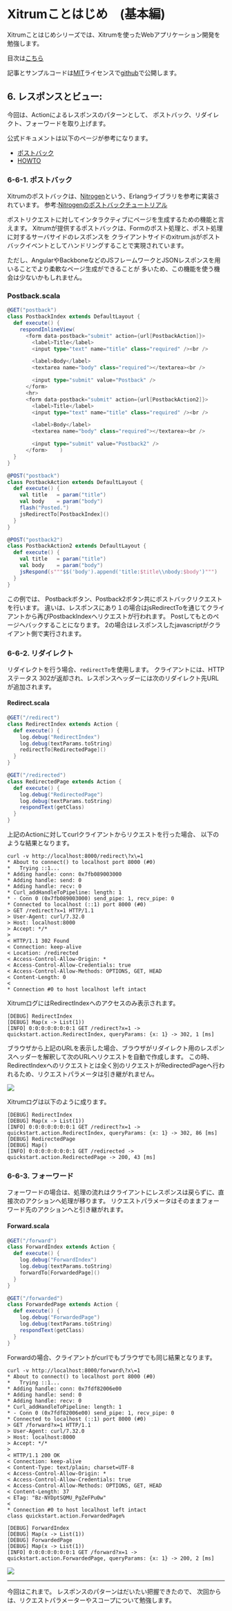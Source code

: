 # Xitrumことはじめ　(基本編)

Xitrumことはじめシリーズでは、Xitrumを使ったWebアプリケーション開発を勉強します。

目次は[こちら](http://george-osd-blog.heroku.com/40)

記事とサンプルコードは[MIT](http://opensource.org/licenses/mit-license.php)ライセンスで[github](https://github.com/georgeOsdDev/xitrum-kotohajime)で公開します。

## 6. レスポンスとビュー:

今回は、Actionによるレスポンスのパターンとして、
ポストバック、リダイレクト、フォーワードを取り上げます。

公式ドキュメントは以下のページが参考になります。

 * [ポストバック](http://xitrum-framework.github.io/guide/3.18/ja/postback.html)
 * [HOWTO](http://xitrum-framework.github.io/guide/3.18/ja/howto.html#id2)

### 6-6-1. ポストバック

Xitrumのポストバックは、[Nitrogen](http://nitrogenproject.com/)という、Erlangライブラリを参考に実装されています。
参考:[Nitrogenのポストバックチュートリアル](http://nitrogenproject.com/doc/tutorial.html#sec-37-1)

ポストリクエストに対してインタラクティブにページを生成するための機能と言えます。
Xitrumが提供するポストバックは、Formのポスト処理と、ポスト処理に対するサーバサイドのレスポンスを
クライアントサイドのxitrum.jsがポストバックイベントとしてハンドリングすることで実現されています。

ただし、AngularやBackboneなどのJSフレームワークとJSONレスポンスを用いることでより柔軟なページ生成ができることが
多いため、この機能を使う機会は少ないかもしれません。

### Postback.scala

```scala
@GET("postback")
class PostbackIndex extends DefaultLayout {
  def execute() {
    respondInlineView(
      <form data-postback="submit" action={url[PostbackAction]}>
        <label>Title</label>
        <input type="text" name="title" class="required" /><br />

        <label>Body</label>
        <textarea name="body" class="required"></textarea><br />

        <input type="submit" value="Postback" />
      </form>
      <hr>
      <form data-postback="submit" action={url[PostbackAction2]}>
        <label>Title</label>
        <input type="text" name="title" class="required" /><br />

        <label>Body</label>
        <textarea name="body" class="required"></textarea><br />

        <input type="submit" value="Postback2" />
      </form>    )
  }
}

@POST("postback")
class PostbackAction extends DefaultLayout {
  def execute() {
    val title   = param("title")
    val body    = param("body")
    flash("Posted.")
    jsRedirectTo[PostbackIndex]()
  }
}

@POST("postback2")
class PostbackAction2 extends DefaultLayout {
  def execute() {
    val title   = param("title")
    val body    = param("body")
    jsRespond(s"""$$('body').append('title:$title\\nbody:$body')""")
  }
}
```

この例では、
Postbackボタン、Postback2ボタン共にポストバックリクエストを行います。
違いは、レスポンスにあり１の場合はjsRedirectToを通じてクライアントから再びPostbackIndexへリクエストが行われます。
Postしてもとのページヘバックすることになります。
2の場合はレスポンスしたjavascriptがクライアント側で実行されます。


### 6-6-2. リダイレクト

リダイレクトを行う場合、``redirectTo``を使用します。
クライアントには、HTTPステータス 302が返却され、レスポンスヘッダーには次のリダイレクト先URLが追加されます。

#### Redirect.scala

```scala
@GET("/redirect")
class RedirectIndex extends Action {
  def execute() {
    log.debug("RedirectIndex")
    log.debug(textParams.toString)
    redirectTo[RedirectedPage]()
  }
}

@GET("/redirected")
class RedirectedPage extends Action {
  def execute() {
    log.debug("RedirectedPage")
    log.debug(textParams.toString)
    respondText(getClass)
  }
}
```

上記のActionに対してcurlクライアントからリクエストを行った場合、
以下のような結果となります。

```shell
curl -v http://localhost:8000/redirect\?x\=1
* About to connect() to localhost port 8000 (#0)
*   Trying ::1...
* Adding handle: conn: 0x7fb089003000
* Adding handle: send: 0
* Adding handle: recv: 0
* Curl_addHandleToPipeline: length: 1
* - Conn 0 (0x7fb089003000) send_pipe: 1, recv_pipe: 0
* Connected to localhost (::1) port 8000 (#0)
> GET /redirect?x=1 HTTP/1.1
> User-Agent: curl/7.32.0
> Host: localhost:8000
> Accept: */*
>
< HTTP/1.1 302 Found
< Connection: keep-alive
< Location: /redirected
< Access-Control-Allow-Origin: *
< Access-Control-Allow-Credentials: true
< Access-Control-Allow-Methods: OPTIONS, GET, HEAD
< Content-Length: 0
<
* Connection #0 to host localhost left intact
```

XitrumログにはRedirectIndexへのアクセスのみ表示されます。

```
[DEBUG] RedirectIndex
[DEBUG] Map(x -> List(1))
[INFO] 0:0:0:0:0:0:0:1 GET /redirect?x=1 -> quickstart.action.RedirectIndex, queryParams: {x: 1} -> 302, 1 [ms]
```

ブラウザから上記のURLを表示した場合、ブラウザがリダイレクト用のレスポンスヘッダーを解釈して次のURLへリクエストを自動で作成します。
この時、RedirectIndexへのリクエストとは全く別のリクエストがRedirectedPageへ行われるため、リクエストパラメータは引き継がれません。

![](./redirect.png)

Xitrumログは以下のように成ります。

```
[DEBUG] RedirectIndex
[DEBUG] Map(x -> List(1))
[INFO] 0:0:0:0:0:0:0:1 GET /redirect?x=1 -> quickstart.action.RedirectIndex, queryParams: {x: 1} -> 302, 86 [ms]
[DEBUG] RedirectedPage
[DEBUG] Map()
[INFO] 0:0:0:0:0:0:0:1 GET /redirected -> quickstart.action.RedirectedPage -> 200, 43 [ms]
```

### 6-6-3. フォーワード

フォーワードの場合は、処理の流れはクライアントにレスポンスは戻らずに、直接次のアクションへ処理が移ります。
リクエストパラメータはそのままフォーワード先のアクションへと引き継がれます。

#### Forward.scala

```scala
@GET("/forward")
class ForwardIndex extends Action {
  def execute() {
    log.debug("ForwardIndex")
    log.debug(textParams.toString)
    forwardTo[ForwardedPage]()
  }
}

@GET("/forwarded")
class ForwardedPage extends Action {
  def execute() {
    log.debug("ForwardedPage")
    log.debug(textParams.toString)
    respondText(getClass)
  }
}
```

Forwardの場合、クライアントがcurlでもブラウザでも同じ結果となります。

```shell
curl -v http://localhost:8000/forward\?x\=1
* About to connect() to localhost port 8000 (#0)
*   Trying ::1...
* Adding handle: conn: 0x7fdf82006e00
* Adding handle: send: 0
* Adding handle: recv: 0
* Curl_addHandleToPipeline: length: 1
* - Conn 0 (0x7fdf82006e00) send_pipe: 1, recv_pipe: 0
* Connected to localhost (::1) port 8000 (#0)
> GET /forward?x=1 HTTP/1.1
> User-Agent: curl/7.32.0
> Host: localhost:8000
> Accept: */*
>
< HTTP/1.1 200 OK
< Connection: keep-alive
< Content-Type: text/plain; charset=UTF-8
< Access-Control-Allow-Origin: *
< Access-Control-Allow-Credentials: true
< Access-Control-Allow-Methods: OPTIONS, GET, HEAD
< Content-Length: 37
< ETag: "Bz-NYDptSQMU_PgZeFPu0w"
<
* Connection #0 to host localhost left intact
class quickstart.action.ForwardedPage%
```

```
[DEBUG] ForwardIndex
[DEBUG] Map(x -> List(1))
[DEBUG] ForwardedPage
[DEBUG] Map(x -> List(1))
[INFO] 0:0:0:0:0:0:0:1 GET /forward?x=1 -> quickstart.action.ForwardedPage, queryParams: {x: 1} -> 200, 2 [ms]
```

![](./forward.png)


---

今回はこれまで。
レスポンスのパターンはだいたい把握できたので、
次回からは、リクエストパラメーターやスコープについて勉強します。
